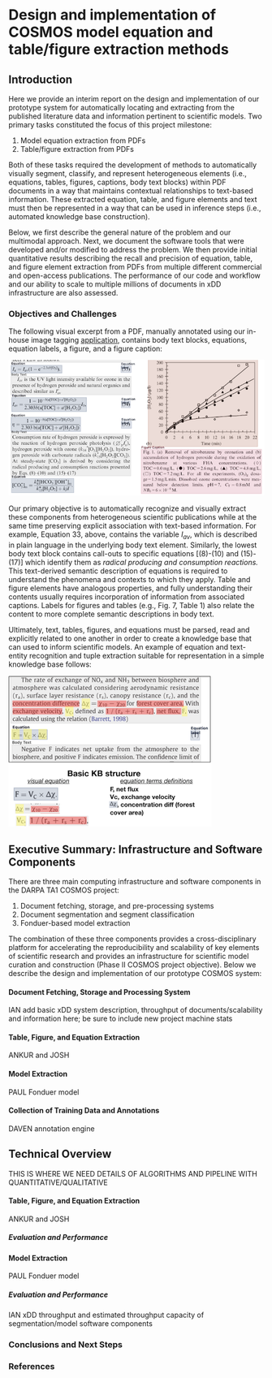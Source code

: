 # Design and implementation of COSMOS model equation and table/figure extraction methods
## Introduction
Here we provide an interim report on the design and implementation of our prototype system for automatically locating and extracting from the published literature data and information pertinent to scientific models. Two primary tasks constituted the focus of this project milestone:

1. Model equation extraction from PDFs
2. Table/figure extraction from PDFs

Both of these tasks required the development of methods to automatically visually segment, classify, and represent heterogeneous elements (i.e., equations, tables, figures, captions, body text blocks) within PDF documents in a way that maintains contextual relationships to text-based information. These extracted equation, table, and figure elements and text must then be represented in a way that can be used in inference steps (i.e., automated knowledge base construction).

Below, we first describe the general nature of the problem and our multimodal approach. Next, we document the software tools that were developed and/or modified to address the problem. We then provide initial quantitative results describing the recall and precision of equation, table, and figure element extraction from PDFs from multiple different commercial and open-access publications. The performance of our code and workflow and our ability to scale to multiple millions of documents in xDD infrastructure are also assessed.

### Objectives and Challenges
The following visual excerpt from a PDF, manually annotated using our in-house image tagging [application](https://github.com/UW-COSMOS/image-tagger), contains body text blocks, equations, equation labels, a figure, and a figure caption:  

<img src="images/annotated_doc.png" alt="annotated_doc" width="700"/>

Our primary objective is to automatically recognize and visually extract these components from heterogeneous scientific publications while at the same time preserving explicit association with text-based information. For example, Equation 33, above, contains the variable *I<sub>av</sub>*, which is described in plain language in the underlying body text element. Similarly, the lowest body text block contains call-outs to specific equations [(8)-(10) and (15)-(17)] which identify them as *radical producing and consumption reactions.* This text-derived semantic description of equations is required to understand the phenomena and contexts to which they apply. Table and figure elements have analogous properties, and fully understanding their contents usually requires incorporation of information from associated captions. Labels for figures and tables (e.g., Fig. 7, Table 1) also relate the content to more complete semantic descriptions in body text.

Ultimately, text, tables, figures, and equations must be parsed, read and explicitly related to one another in order to create a knowledge base that can used to inform scientific models. An example of equation and text-entity recognition and tuple extraction suitable for representation in a simple knowledge base follows:   

<img src="images/eq_kb.png" alt="kb_task" width="400"/>

## Executive Summary: Infrastructure and Software Components
There are three main computing infrastructure and software components in the DARPA TA1 COSMOS project:

1. Document fetching, storage, and pre-processing systems
2. Document segmentation and segment classification
3. Fonduer-based model extraction

The combination of these three components provides a cross-disciplinary platform for accelerating the reproducibility and scalability of key elements of scientific research and provides an infrastructure for scientific model curation and construction (Phase II COSMOS project objective). Below we describe the design and implementation of our prototype COSMOS system:

#### Document Fetching, Storage and Processing System
IAN add basic xDD system description, throughput of documents/scalability and information here; be sure to include new project machine stats

#### Table, Figure, and Equation Extraction
ANKUR and JOSH

#### Model Extraction
PAUL Fonduer model

#### Collection of Training Data and Annotations
DAVEN annotation engine

## Technical Overview
THIS IS WHERE WE NEED DETAILS OF ALGORITHMS AND PIPELINE WITH QUANTITATIVE/QUALITATIVE

#### Table, Figure, and Equation Extraction
ANKUR and JOSH
##### Evaluation and Performance

#### Model Extraction
PAUL Fonduer model
##### Evaluation and Performance
IAN xDD throughput and estimated throughput capacity of segmentation/model software components

### Conclusions and Next Steps

### References
